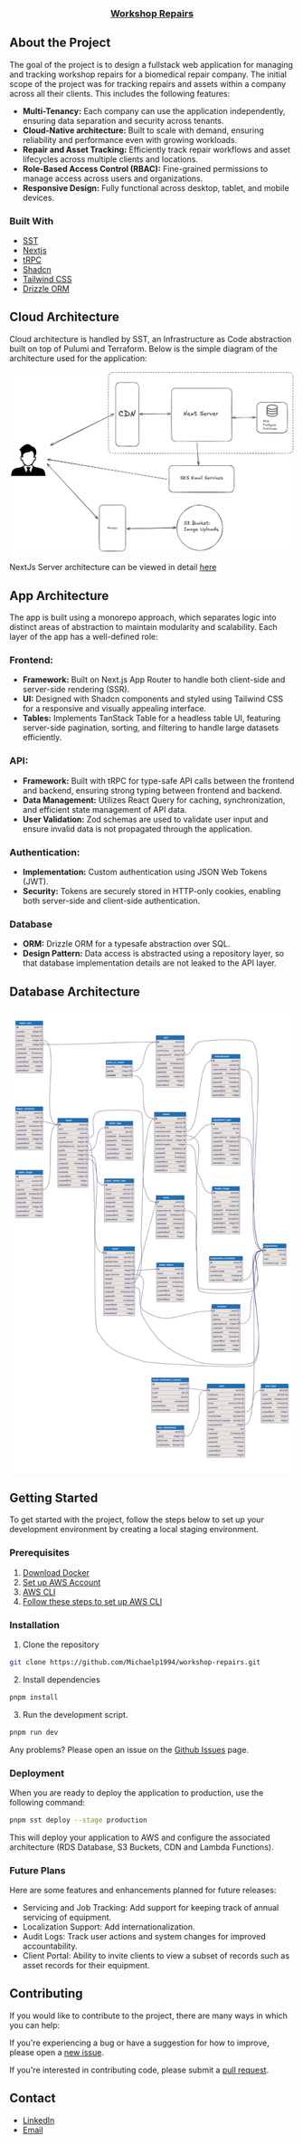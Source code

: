 <h3 align="center"><a href="https://workshop-repairs.click/">Workshop Repairs</a></h3>

## About the Project

The goal of the project is to design a fullstack web application for managing and tracking workshop repairs for a biomedical repair company. The initial scope of the project was for tracking repairs and assets within a company across all their clients. This includes the following features:

- **Multi-Tenancy:** Each company can use the application independently, ensuring data separation and security across tenants.
- **Cloud-Native architecture:** Built to scale with demand, ensuring reliability and performance even with growing workloads.
- **Repair and Asset Tracking:** Efficiently track repair workflows and asset lifecycles across multiple clients and locations.
- **Role-Based Access Control (RBAC):** Fine-grained permissions to manage access across users and organizations.
- **Responsive Design:** Fully functional across desktop, tablet, and mobile devices.

### Built With

- [SST](https://sst.dev/)
- [Nextjs](https://nextjs.org/)
- [tRPC](https://trpc.io/)
- [Shadcn](https://ui.shadcn.com/)
- [Tailwind CSS](https://tailwindcss.com/)
- [Drizzle ORM](https://orm.drizzle.team/)

## Cloud Architecture

Cloud architecture is handled by SST, an Infrastructure as Code abstraction built on top of Pulumi and Terraform. Below is the simple diagram of the architecture used for the application:

![AWS Architecture](./docs/assets/aws-architecture.png)

NextJs Server architecture can be viewed in detail [here](https://opennext.js.org/aws/inner_workings/architecture)

## App Architecture

The app is built using a monorepo approach, which separates logic into distinct areas of abstraction to maintain modularity and scalability. Each layer of the app has a well-defined role:

### Frontend:

- **Framework:** Built on Next.js App Router to handle both client-side and server-side rendering (SSR).
- **UI:** Designed with Shadcn components and styled using Tailwind CSS for a responsive and visually appealing interface.
- **Tables:** Implements TanStack Table for a headless table UI, featuring server-side pagination, sorting, and filtering to handle large datasets efficiently.

### API:

- **Framework:** Built with tRPC for type-safe API calls between the frontend and backend, ensuring strong typing between frontend and backend.
- **Data Management:** Utilizes React Query for caching, synchronization, and efficient state management of API data.
- **User Validation:** Zod schemas are used to validate user input and ensure invalid data is not propagated through the application.

### Authentication:

- **Implementation:** Custom authentication using JSON Web Tokens (JWT).
- **Security:** Tokens are securely stored in HTTP-only cookies, enabling both server-side and client-side authentication.

### Database

- **ORM:** Drizzle ORM for a typesafe abstraction over SQL.
- **Design Pattern:** Data access is abstracted using a repository layer, so that database implementation details are not leaked to the API layer.

## Database Architecture

![Database Architecture](./docs/assets/database-schema.svg)

## Getting Started

To get started with the project, follow the steps below to set up your development environment by creating a local staging environment.

### Prerequisites

1. [Download Docker](https://www.docker.com/)
2. [Set up AWS Account](https://aws.amazon.com/)
3. [AWS CLI](https://docs.aws.amazon.com/cli/latest/userguide/cli-chap-getting-started.html)
4. [Follow these steps to set up AWS CLI](https://guide.sst.dev/chapters/configure-the-aws-cli.html)

### Installation

1. Clone the repository

```bash
git clone https://github.com/Michaelp1994/workshop-repairs.git
```

2. Install dependencies

```bash
pnpm install
```

3. Run the development script.

```bash
pnpm run dev
```

Any problems? Please open an issue on the [Github Issues](https://github.com/Michaelp1994/workshop-repairs/issues) page.

### Deployment

When you are ready to deploy the application to production, use the following command:

```bash
pnpm sst deploy --stage production
```

This will deploy your application to AWS and configure the associated architecture (RDS Database, S3 Buckets, CDN and Lambda Functions).

### Future Plans

Here are some features and enhancements planned for future releases:

- Servicing and Job Tracking: Add support for keeping track of annual servicing of equipment.
- Localization Support: Add internationalization.
- Audit Logs: Track user actions and system changes for improved accountability.
- Client Portal: Ability to invite clients to view a subset of records such as asset records for their equipment.

## Contributing

If you would like to contribute to the project, there are many ways in which you can help:

If you're experiencing a bug or have a suggestion for how to improve, please open a [new issue](https://github.com/Michaelp1994/workshop-repairs/issues).

If you're interested in contributing code, please submit a [pull request](https://github.com/Michaelp1994/workshop-repairs/pulls).

## Contact

- [LinkedIn](https://www.linkedin.com/in/michael-poulgrain/)
- [Email](mailto:michael.poulgrain@gmail.com)

